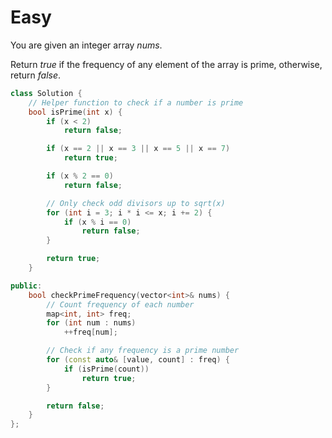 # Easy

You are given an integer array $nums$.

Return $true$ if the frequency of any element of the array is prime, otherwise, return $false$.

```cpp
class Solution {
    // Helper function to check if a number is prime
    bool isPrime(int x) {
        if (x < 2)
            return false;

        if (x == 2 || x == 3 || x == 5 || x == 7)
            return true;

        if (x % 2 == 0)
            return false;

        // Only check odd divisors up to sqrt(x)
        for (int i = 3; i * i <= x; i += 2) {
            if (x % i == 0)
                return false;
        }

        return true;
    }

public:
    bool checkPrimeFrequency(vector<int>& nums) {
        // Count frequency of each number
        map<int, int> freq;
        for (int num : nums)
            ++freq[num];

        // Check if any frequency is a prime number
        for (const auto& [value, count] : freq) {
            if (isPrime(count))
                return true;
        }

        return false;
    }
};
```
